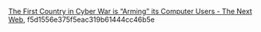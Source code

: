 [  The First Country in Cyber War is “Arming” its Computer Users - The Next Web](http://thenextweb.org/2008/09/30/the-first-country-in-cyber-war-is-%e2%80%9carming%e2%80%9d-its-computer-users), f5d1556e375f5eac319b61444cc46b5e  
